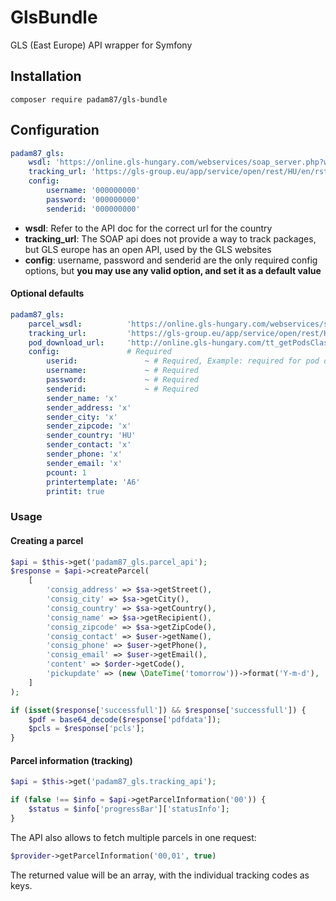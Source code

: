 # GlsBundle
GLS (East Europe) API wrapper for Symfony

## Installation

```
composer require padam87/gls-bundle
```

## Configuration

```yaml
padam87_gls:
    wsdl: 'https://online.gls-hungary.com/webservices/soap_server.php?wsdl&ver=16.12.15.01'
    tracking_url: 'https://gls-group.eu/app/service/open/rest/HU/en/rstt001?match=%1$s'
    config:
        username: '000000000'
        password: '000000000'
        senderid: '000000000'
```

- **wsdl**: Refer to the API doc for the correct url for the country
- **tracking_url**: The SOAP api does not provide a way to track packages, but GLS europe has an open API, used by the GLS websites
- **config**: username, password and senderid are the only required config options, but **you may use any valid option, and set it as a default value**

#### Optional defaults

```yaml
padam87_gls:
    parcel_wsdl:          'https://online.gls-hungary.com/webservices/soap_server.php?wsdl'
    tracking_url:         'https://gls-group.eu/app/service/open/rest/HU/en/rstt001?match={code}'
    pod_download_url:     'http://online.gls-hungary.com/tt_getPodsClass.php?userID={userid}&senderID={senderid}&pclFrom={code_from}&pclTo={code_to}&lang=hu&directDownload=1&fileType=PDF'
    config:               # Required
        userid:               ~ # Required, Example: required for pod download, GLS usually forgets to provide it unless you ask
        username:             ~ # Required
        password:             ~ # Required
        senderid:             ~ # Required
        sender_name: 'x'
        sender_address: 'x'
        sender_city: 'x'
        sender_zipcode: 'x'
        sender_country: 'HU'
        sender_contact: 'x'
        sender_phone: 'x'
        sender_email: 'x'
        pcount: 1
        printertemplate: 'A6'
        printit: true
```

### Usage

#### Creating a parcel

```php
$api = $this->get('padam87_gls.parcel_api');
$response = $api->createParcel(
    [
        'consig_address' => $sa->getStreet(),
        'consig_city' => $sa->getCity(),
        'consig_country' => $sa->getCountry(),
        'consig_name' => $sa->getRecipient(),
        'consig_zipcode' => $sa->getZipCode(),
        'consig_contact' => $user->getName(),
        'consig_phone' => $user->getPhone(),
        'consig_email' => $user->getEmail(),
        'content' => $order->getCode(),
        'pickupdate' => (new \DateTime('tomorrow'))->format('Y-m-d'),
    ]
);

if (isset($response['successfull']) && $response['successfull']) {
    $pdf = base64_decode($response['pdfdata']);
    $pcls = $response['pcls'];
}
```


#### Parcel information (tracking)

```php
$api = $this->get('padam87_gls.tracking_api');

if (false !== $info = $api->getParcelInformation('00')) {
    $status = $info['progressBar']['statusInfo'];
}
```

The API also allows to fetch multiple parcels in one request:

```php
$provider->getParcelInformation('00,01', true)
```

The returned value will be an array, with the individual tracking codes as keys.

